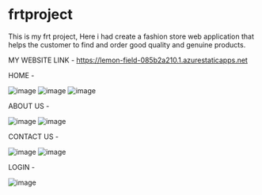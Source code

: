 # frtproject 
This is my frt project, Here i had create a fashion store web application that helps the customer to find and  order good quality and genuine products.

MY WEBSITE LINK - https://lemon-field-085b2a210.1.azurestaticapps.net



HOME -

![image](https://user-images.githubusercontent.com/54106314/172123169-13e6bdd0-900d-4c4e-abe4-58c01efad4cd.png)
![image](https://user-images.githubusercontent.com/54106314/172123807-1898a6f8-6557-4240-84a2-160a1f1e207c.png)
![image](https://user-images.githubusercontent.com/54106314/172124016-1e36905b-b026-49b3-a99d-3be4a32383c7.png)



ABOUT US -

![image](https://user-images.githubusercontent.com/54106314/172123308-b4e6ea70-b924-4efd-be2d-3b6488d52297.png)
![image](https://user-images.githubusercontent.com/54106314/172123680-c9dd5a67-2ccd-470d-960e-92072b564006.png)



CONTACT US - 

![image](https://user-images.githubusercontent.com/54106314/172123584-8b97a317-b83e-4c1f-9839-7675c3d22df1.png)
![image](https://user-images.githubusercontent.com/54106314/172123612-3dc6a5ac-c5d4-4038-a8f9-886efd2debad.png)


LOGIN - 

![image](https://user-images.githubusercontent.com/54106314/172123885-740031b0-12dd-4711-8056-3947db78fc93.png)
